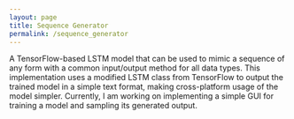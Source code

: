 ```yaml
---
layout: page
title: Sequence Generator
permalink: /sequence_generator
---
```

A TensorFlow-based LSTM model that can be used to mimic a sequence of any form with a common input/output method for all data types. This implementation uses a modified LSTM class from TensorFlow to output the trained model in a simple text format, making cross-platform usage of the model simpler. Currently, I am working on implementing a simple GUI for training a model and sampling its generated output.
